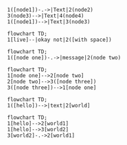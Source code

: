 ```mermaidflowchart TD;
1([node1])-.->|Text|2(node2)
3(node3)-->|Text|4(node4)
1([node1])-->|Text|3(node3)
```
```mermaid
flowchart TD;
1[live]--|okay not|2([with space])
```
```mermaid
flowchart TD;
1([node one])-.->|message|2(node two)
```
```mermaid
flowchart TD;
1[node one]-->2[node two]
2[node two]-->3([node three])
3([node three])-->1[node one]
```

```mermaid
flowchart TD;
1([hello])-->|text|2[world]
```

```mermaid
flowchart TD;
1[hello]-->2[world1]
1[hello]-->3[world2]
3[world2]-.->2[world1]
```

